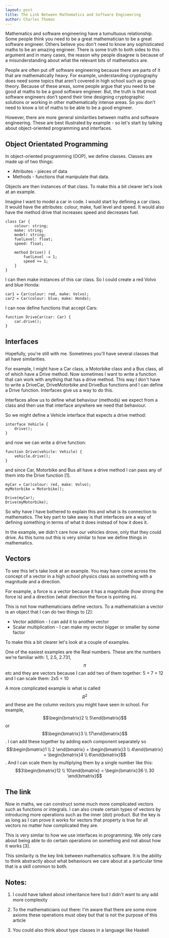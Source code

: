 ```yaml
---
layout: post
title: The Link Between Mathematics and Software Engineering
author: Charles Thomas
---
```


Mathematics and software engineering have a tumultuous relationship. Some people think you need to be a great mathematician to be a great software engineer. Others believe you don't need to know any sophisticated maths to be an amazing engineer. There is some truth to both sides to this argument and in many cases, the reason why people disagree is because of a misunderstanding about what the relevant bits of mathematics are.

People are often put off software engineering because there are parts of it that are mathematically heavy. For example, understanding cryptography does need some topics that aren't covered in high school such as group theory. Because of these areas, some people argue that you need to be good at maths to be a good software engineer. But, the truth is that most software engineers don't spend their time designing cryptographic solutions or working in other mathematically intense areas. So you don't need to know a lot of maths to be able to be a good engineer.

However, there are more general similarities between maths and software engineering. These are best illustrated by example - so let's start by talking about object-oriented programming and interfaces. 


## Object Orientated Programming
In object-oriented programming (OOP), we define classes. Classes  are made up of two things: 
* Attributes - pieces of data 
* Methods - functions that manipulate that data. 

Objects are then instances of that class. To make this a bit clearer let's look at an example. 

Imagine I want to model a car in code. I would start by defining a car class. It would have the attributes: colour, make, fuel level and speed. It would also have the method drive that increases speed and decreases fuel. 

```
class Car {
	colour: string;
	make: string;
	model: string;
	fuelLevel: float;
	speed: float;

	method Drive() {
		fuelLevel -= 1;
		speed += 1;
	}
}
```

I can then make instances of this car class. So I could create a red Volvo and blue Honda: 
```
car1 = Car(colour: red, make: Volvo);
car2 = Car(colour: blue; make: Honda);
```

I can now define functions that accept Cars:
```
function DriveCar(car: Car) {
	car.drive();
}
```

## Interfaces
Hopefully, you're still with me. Sometimes you'll have several classes that all have similarities. 

For example, I might have a Car class, a Motorbike class and a Bus class, all of which have a Drive method. Now sometimes I want to write a function that can work with anything that has a drive method. This way I don't have to write a DriveCar, DriveMotorbike and DriveBus functions and I can define a Drive function. Interfaces give us a way to do this.

Interfaces allow us to define what behaviour (methods) we expect from a class and then use that interface anywhere we need that behaviour. 

So we might define a Vehicle interface that  expects a drive method:
```
interface Vehicle {
	drive();
}
```

and now we can write a drive function:
```
function Drive(vehicle: Vehicle) {
	vehicle.drive();
}
```

and since Car, Motorbike and Bus all have a drive method I can pass any of them into the Drive function [1].

```
myCar = Car(colour: red, make: Volvo);
myMotorbike = Motorbike();

Drive(myCar);
Drive(myMotorbike);
```

So why have I have bothered to explain this and what is its connection to mathematics. The key part to take away is that interfaces are a way of defining something in terms of what it does instead of how it does it. 

In the example, we didn't care how our vehicles drove, only that they could drive. As this turns out this is very similar to how we define things in mathematics.


## Vectors
To see this let's take look at an example. You may have come across the concept of a vector in a high school physics class as something with a magnitude and a direction. 

For example, a force is a vector because it has a magnitude (how strong the force is) and a direction (what direction the force is pointing in). 

This is not how mathematicians define vectors. To a mathematician a vector is an object that I can do two things to [2]: 
* Vector addition - I can add it to another vector 
* Scalar multiplication - I can make my vector bigger or smaller by some factor

To make this a bit clearer let's look at a couple of examples. 

One of the easiest examples are the Real numbers. These are the numbers we're familiar with: 1, 2.5, 2.731, $$\pi$$ etc and they are vectors because I can add two of them together: 5 + 7 = 12 and I can scale them: 2x5 = 10

A more complicated example is what is called $$R^2$$ and these are the column vectors you might have seen in school. For example, $$\begin{bmatrix}2 \\ 5\end{bmatrix}$$ or $$\begin{bmatrix}3 \\ 17\end{bmatrix}$$. I can add these together by adding each component separately so $$\begin{bmatrix}1 \\ 2 \end{bmatrix} + \begin{bmatrix}3 \\ 4\end{bmatrix} = \begin{bmatrix}4 \\ 6\end{bmatrix}$$. And I can scale them by multiplying them by a single number like this: $$3\begin{bmatrix}12 \\ 10\end{bmatrix} = \begin{bmatrix}36 \\ 30 \end{bmatrix}$$


## The link
 Now in maths, we can construct some much more complicated vectors such as functions or integrals. I can also create certain types of vectors by introducing more operations such as the inner (dot) product. But the key is as long as I can prove it works for vectors that property is true for all vectors no matter how complicated they are. 

This is very similar to how we use interfaces in programming. We only care about being able to do certain operations on something and not about how it works [3].

This similarity is the key link between mathematics software. It is the ability to think abstractly about what behaviours we care about at a particular time that is a skill common to both.

## Notes:

1)  I could have talked about inheritance here but I didn't want to any add more complexity

2) To the mathematicians out there: I'm aware that there are some more axioms these operations must obey but that is not the purpose of this article

3) You could also think about type classes in a language like Haskell

